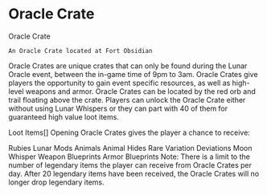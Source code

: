 # Oracle Crate

Oracle Crate


	
		
		
	
	An Oracle Crate located at Fort Obsidian




Oracle Crates are unique crates that can only be found during the Lunar Oracle event, between the in-game time of 9pm to 3am. Oracle Crates give players the opportunity to gain event specific resources, as well as high-level weapons and armor.
Oracle Crates can be located by the red orb and trail floating above the crate. Players can unlock the Oracle Crate either without using Lunar Whispers or they can part with 40 of them for guaranteed high value loot items.

Loot Items[]
Opening Oracle Crates gives the player a chance to receive:

Rubies
Lunar Mods
Animals
Animal Hides
Rare Variation Deviations
Moon Whisper
Weapon Blueprints
Armor Blueprints
Note: There is a limit to the number of legendary items the player can receive from Oracle Crates per day. After 20 legendary items have been received, the Oracle Crates will no longer drop legendary items.
